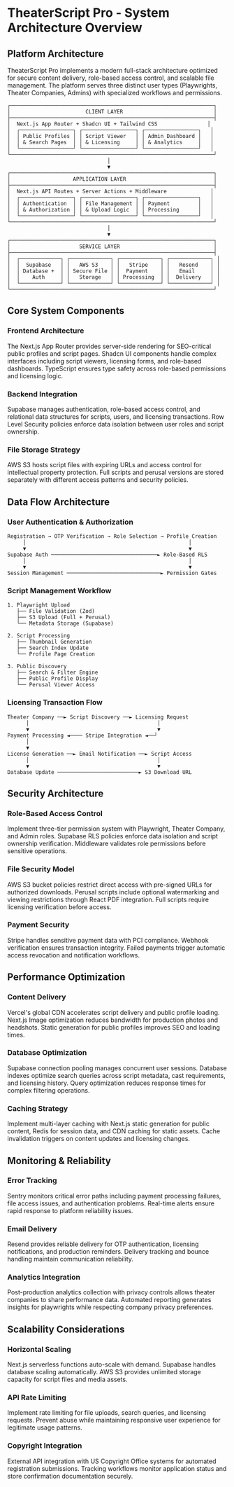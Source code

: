 # TheaterScript Pro - System Architecture Overview

## Platform Architecture

TheaterScript Pro implements a modern full-stack architecture optimized for secure content delivery, role-based access control, and scalable file management. The platform serves three distinct user types (Playwrights, Theater Companies, Admins) with specialized workflows and permissions.

```
┌─────────────────────────────────────────────────────────────────┐
│                        CLIENT LAYER                             │
├─────────────────────────────────────────────────────────────────┤
│  Next.js App Router + Shadcn UI + Tailwind CSS                │
│  ┌─────────────────┐ ┌─────────────────┐ ┌─────────────────┐   │
│  │ Public Profiles │ │ Script Viewer   │ │ Admin Dashboard │   │
│  │ & Search Pages  │ │ & Licensing     │ │ & Analytics     │   │
│  └─────────────────┘ └─────────────────┘ └─────────────────┘   │
└─────────────────────────────────────────────────────────────────┘
                                │
                                ▼
┌─────────────────────────────────────────────────────────────────┐
│                    APPLICATION LAYER                            │
├─────────────────────────────────────────────────────────────────┤
│  Next.js API Routes + Server Actions + Middleware              │
│  ┌─────────────────┐ ┌─────────────────┐ ┌─────────────────┐   │
│  │ Authentication  │ │ File Management │ │ Payment         │   │
│  │ & Authorization │ │ & Upload Logic  │ │ Processing      │   │
│  └─────────────────┘ └─────────────────┘ └─────────────────┘   │
└─────────────────────────────────────────────────────────────────┘
                                │
                                ▼
┌─────────────────────────────────────────────────────────────────┐
│                      SERVICE LAYER                              │
├─────────────────────────────────────────────────────────────────┤
│  ┌─────────────┐ ┌─────────────┐ ┌─────────────┐ ┌─────────────┐ │
│  │  Supabase   │ │   AWS S3    │ │   Stripe    │ │   Resend    │ │
│  │ Database +  │ │ Secure File │ │  Payment    │ │   Email     │ │
│  │    Auth     │ │   Storage   │ │ Processing  │ │  Delivery   │ │
│  └─────────────┘ └─────────────┘ └─────────────┘ └─────────────┘ │
└─────────────────────────────────────────────────────────────────┘
```

## Core System Components

### Frontend Architecture
The Next.js App Router provides server-side rendering for SEO-critical public profiles and script pages. Shadcn UI components handle complex interfaces including script viewers, licensing forms, and role-based dashboards. TypeScript ensures type safety across role-based permissions and licensing logic.

### Backend Integration
Supabase manages authentication, role-based access control, and relational data structures for scripts, users, and licensing transactions. Row Level Security policies enforce data isolation between user roles and script ownership.

### File Storage Strategy
AWS S3 hosts script files with expiring URLs and access control for intellectual property protection. Full scripts and perusal versions are stored separately with different access patterns and security policies.

## Data Flow Architecture

### User Authentication & Authorization
```
Registration → OTP Verification → Role Selection → Profile Creation
     │                                                    │
     ▼                                                    ▼
Supabase Auth ──────────────────────────────────► Role-Based RLS
     │                                                    │
     ▼                                                    ▼
Session Management ──────────────────────────────► Permission Gates
```

### Script Management Workflow
```
1. Playwright Upload
   ├── File Validation (Zod)
   ├── S3 Upload (Full + Perusal)
   └── Metadata Storage (Supabase)

2. Script Processing
   ├── Thumbnail Generation
   ├── Search Index Update
   └── Profile Page Creation

3. Public Discovery
   ├── Search & Filter Engine
   ├── Public Profile Display
   └── Perusal Viewer Access
```

### Licensing Transaction Flow
```
Theater Company ──► Script Discovery ──► Licensing Request
      │                                         │
      ▼                                         ▼
Payment Processing ◄──── Stripe Integration ◄──┘
      │
      ▼
License Generation ──► Email Notification ──► Script Access
      │                                         │
      ▼                                         ▼
Database Update ──────────────────────────► S3 Download URL
```

## Security Architecture

### Role-Based Access Control
Implement three-tier permission system with Playwright, Theater Company, and Admin roles. Supabase RLS policies enforce data isolation and script ownership verification. Middleware validates role permissions before sensitive operations.

### File Security Model
AWS S3 bucket policies restrict direct access with pre-signed URLs for authorized downloads. Perusal scripts include optional watermarking and viewing restrictions through React PDF integration. Full scripts require licensing verification before access.

### Payment Security
Stripe handles sensitive payment data with PCI compliance. Webhook verification ensures transaction integrity. Failed payments trigger automatic access revocation and notification workflows.

## Performance Optimization

### Content Delivery
Vercel's global CDN accelerates script delivery and public profile loading. Next.js Image optimization reduces bandwidth for production photos and headshots. Static generation for public profiles improves SEO and loading times.

### Database Optimization
Supabase connection pooling manages concurrent user sessions. Database indexes optimize search queries across script metadata, cast requirements, and licensing history. Query optimization reduces response times for complex filtering operations.

### Caching Strategy
Implement multi-layer caching with Next.js static generation for public content, Redis for session data, and CDN caching for static assets. Cache invalidation triggers on content updates and licensing changes.

## Monitoring & Reliability

### Error Tracking
Sentry monitors critical error paths including payment processing failures, file access issues, and authentication problems. Real-time alerts ensure rapid response to platform reliability issues.

### Email Delivery
Resend provides reliable delivery for OTP authentication, licensing notifications, and production reminders. Delivery tracking and bounce handling maintain communication reliability.

### Analytics Integration
Post-production analytics collection with privacy controls allows theater companies to share performance data. Automated reporting generates insights for playwrights while respecting company privacy preferences.

## Scalability Considerations

### Horizontal Scaling
Next.js serverless functions auto-scale with demand. Supabase handles database scaling automatically. AWS S3 provides unlimited storage capacity for script files and media assets.

### API Rate Limiting
Implement rate limiting for file uploads, search queries, and licensing requests. Prevent abuse while maintaining responsive user experience for legitimate usage patterns.

### Copyright Integration
External API integration with US Copyright Office systems for automated registration submissions. Tracking workflows monitor application status and store confirmation documentation securely.